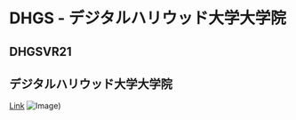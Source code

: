 # DHGS - デジタルハリウッド大学大学院

## DHGSVR21

## デジタルハリウッド大学大学院

[Link](https://gs.dhw.ac.jp/education/dcm/) 
![Image](https://akihiko.shirai.as/dhgs/avatar2021Nov.png))

